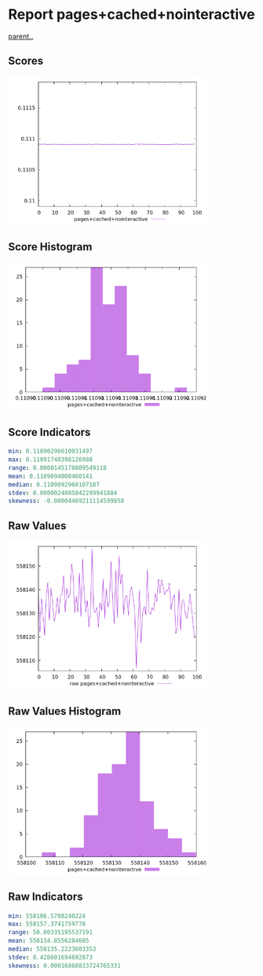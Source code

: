 # Report pages+cached+nointeractive

[parent..](./..)  


## Scores

![score](./score.png)  

## Score Histogram

![hist](./hist.png)  

## Score Indicators

```yaml
min: 0.11090296610031497
max: 0.11091748398126988
range: 0.0000145178809549118
mean: 0.1109094008460141
median: 0.1109092960107187
stdev: 0.0000024085842299941884
skewness: -0.00004469211114599858

```

## Raw Values

![raw](./raw.png)  

## Raw Values Histogram

![raw hist](./raw_hist.png)  

## Raw Indicators

```yaml
min: 558106.5708240224
max: 558157.3741759778
range: 50.80335195537191
mean: 558134.8556284605
median: 558135.2223603353
stdev: 8.428601694692873
skewness: 0.00016868833724765331

```

<style>
  img {
    max-width: 80%;
  }
</style>
      
